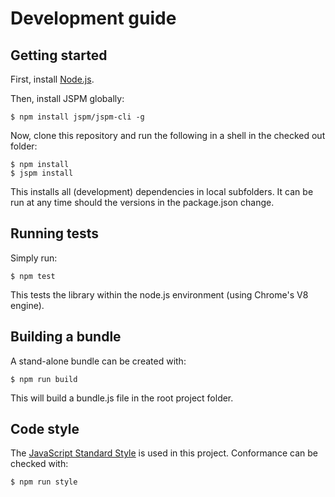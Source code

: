 # Development guide

## Getting started

First, install [Node.js](https://nodejs.org/download/).

Then, install JSPM globally:
```
$ npm install jspm/jspm-cli -g
```

Now, clone this repository and run the following in a shell in the checked out folder:
```
$ npm install
$ jspm install
```

This installs all (development) dependencies in local subfolders.
It can be run at any time should the versions in the package.json change.

## Running tests

Simply run:
```
$ npm test
```

This tests the library within the node.js environment (using Chrome's V8 engine).

## Building a bundle

A stand-alone bundle can be created with:
```
$ npm run build
```
This will build a bundle.js file in the root project folder.

## Code style

The [JavaScript Standard Style](http://standardjs.com) is used in this project.
Conformance can be checked with:
```
$ npm run style
```

